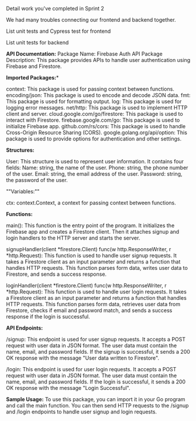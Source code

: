 Detail work you've completed in Sprint 2

We had many troubles connecting our frontend and backend together. 

List unit tests and Cypress test for frontend

List unit tests for backend



**API Documentation:**
Package Name: Firebase Auth API
Package Description: This package provides APIs to handle user authentication using Firebase and Firestore.

**Imported Packages:***

context: This package is used for passing context between functions.
encoding/json: This package is used to encode and decode JSON data.
fmt: This package is used for formatting output.
log: This package is used for logging error messages.
net/http: This package is used to implement HTTP client and server.
cloud.google.com/go/firestore: This package is used to interact with Firestore.
firebase.google.com/go: This package is used to initialize Firebase app.
github.com/rs/cors: This package is used to handle Cross-Origin Resource Sharing (CORS).
google.golang.org/api/option: This package is used to provide options for authentication and other settings.

**Structures:**

User: This structure is used to represent user information. It contains four fields:
Name: string, the name of the user.
Phone: string, the phone number of the user.
Email: string, the email address of the user.
Password: string, the password of the user.

""Variables:""

ctx: context.Context, a context for passing context between functions.

**Functions:**

main(): This function is the entry point of the program. It initializes the Firebase app and creates a Firestore client. Then it attaches signup and login handlers to the HTTP server and starts the server.

signupHandler(client *firestore.Client) func(w http.ResponseWriter, r *http.Request): This function is used to handle user signup requests. It takes a Firestore client as an input parameter and returns a function that handles HTTP requests. This function parses form data, writes user data to Firestore, and sends a success response.

loginHandler(client *firestore.Client) func(w http.ResponseWriter, r *http.Request): This function is used to handle user login requests. It takes a Firestore client as an input parameter and returns a function that handles HTTP requests. This function parses form data, retrieves user data from Firestore, checks if email and password match, and sends a success response if the login is successful.

**API Endpoints:**

/signup: This endpoint is used for user signup requests. It accepts a POST request with user data in JSON format. The user data must contain the name, email, and password fields. If the signup is successful, it sends a 200 OK response with the message "User data written to Firestore".

/login: This endpoint is used for user login requests. It accepts a POST request with user data in JSON format. The user data must contain the name, email, and password fields. If the login is successful, it sends a 200 OK response with the message "Login Successful".

**Sample Usage:**
To use this package, you can import it in your Go program and call the main function. You can then send HTTP requests to the /signup and /login endpoints to handle user signup and login requests.

